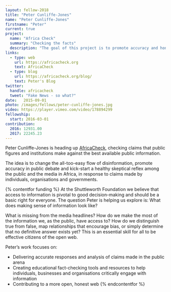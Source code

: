 ```yaml
---
layout: fellow-2018
title: "Peter Cunliffe-Jones"
name: "Peter Cunliffe-Jones"
firstname: "Peter"
current: true
project:
  name: "Africa Check"
  summary: "Checking the facts"
  description: "The goal of this project is to promote accuracy and honesty in public debate."
links:
  - type: web
    url: https://africacheck.org
    text: AfricaCheck
  - type: blog
    url: https://africacheck.org/blog/
    text: Peter's Blog
twitter:
  handle: africacheck
  tweet: "Fake News - so what?"
date:   2015-09-01
photo: /images/fellows/peter-cunliffe-jones.jpg
video: https://player.vimeo.com/video/178894299
fellowship:
  start: 2016-03-01
contribution:
  2016: 12931.00
  2017: 22245.23
---
```

Peter Cunliffe-Jones is heading up [AfricaCheck](https://africacheck.org), checking claims that public figures and institutions make against the best available public information.

The idea is to change the all-too-easy flow of disinformation, promote accuracy in public debate and kick-start a healthy skeptical reflex among the public and the media in Africa, in response to claims made by individuals, organisations and governments.

{% contentfor funding %}
At the Shuttleworth Foundation we believe that access to information is pivotal to good decision-making and should be a basic right for everyone. The question Peter is helping us explore is: What does making sense of information look like? 

What is missing from the media headlines? How do we make the most of the information we, as the public, have access to? How do we distinguish true from false, map relationships that encourage bias, or simply determine that no definitive answer exists yet? This is an essential skill for all to be effective citizens of the open web.

Peter’s work focuses on: 

- Delivering accurate responses and analysis of claims made in the public arena
- Creating educational fact-checking tools and resources to help individuals, businesses and organisations critically engage with information 
- Contributing to a more open, honest web
{% endcontentfor %}
